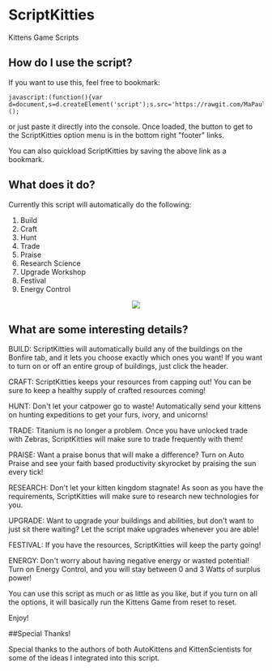 # ScriptKitties
Kittens Game Scripts

## How do I use the script?

If you want to use this, feel free to bookmark:

    javascript:(function(){var d=document,s=d.createElement('script');s.src='https://rawgit.com/MaPaul1977/KittensGame/master/ScriptKitties.js';d.body.appendChild(s);})();

or just paste it directly into the console. Once loaded, the button to get to the ScriptKitties option menu is in the bottom right "footer" links.

You can also quickload ScriptKitties by saving the above link as a bookmark.

## What does it do?

Currently this script will automatically do the following:

1) Build
2) Craft
3) Hunt
4) Trade
5) Praise
6) Research Science
7) Upgrade Workshop
8) Festival
9) Energy Control

<p align="center"><img src="https://www.noisebridge.net/images/9/96/ScriptKITTY.jpg" /></p>

## What are some interesting details?

BUILD: ScriptKitties will automatically build any of the buildings on the Bonfire tab, and it lets you choose exactly which ones you want! If you want to turn on or off an entire group of buildings, just click the header.

CRAFT: ScriptKitties keeps your resources from capping out! You can be sure to keep a healthy supply of crafted resources coming!

HUNT: Don't let your catpower go to waste! Automatically send your kittens on hunting expeditions to get your furs, ivory, and unicorns!

TRADE: Titanium is no longer a problem. Once you have unlocked trade with Zebras, ScriptKitties will make sure to trade frequently with them!

PRAISE: Want a praise bonus that will make a difference? Turn on Auto Praise and see your faith based productivity skyrocket by praising the sun every tick!

RESEARCH: Don't let your kitten kingdom stagnate! As soon as you have the requirements, ScriptKitties will make sure to research new technologies for you.

UPGRADE: Want to upgrade your buildings and abilities, but don't want to just sit there waiting? Let the script make upgrades whenever you are able!

FESTIVAL: If you have the resources, ScriptKitties will keep the party going!

ENERGY: Don't worry about having negative energy or wasted potential! Turn on Energy Control, and you will stay between 0 and 3 Watts of surplus power!

You can use this script as much or as little as you like, but if you turn on all the options, it will basically run the Kittens Game from reset to reset.

Enjoy!

##Special Thanks!

Special thanks to the authors of both AutoKittens and KittenScientists for some of the ideas I integrated into this script.
